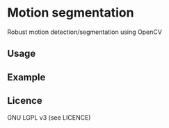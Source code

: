 # Motion segmentation
Robust motion detection/segmentation using OpenCV

## Usage

## Example

## Licence
GNU LGPL v3 (see LICENCE)
